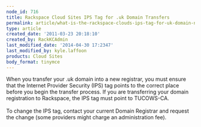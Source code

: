 ```yaml
---
node_id: 716
title: Rackspace Cloud Sites IPS Tag for .uk Domain Transfers
permalink: article/what-is-the-rackspace-clouds-ips-tag-for-uk-domain-names
type: article
created_date: '2011-03-23 20:18:10'
created_by: RackKCAdmin
last_modified_date: '2014-04-30 17:2347'
last_modified_by: kyle.laffoon
products: Cloud Sites
body_format: tinymce
---
```


When you transfer your .uk domain into a new registrar, you must ensure
that the Internet Provider Security (IPS) tag points to the correct
place before you begin the transfer process. If you are transferring
your domain registration to Rackspace, the IPS tag must point to
TUCOWS-CA.\
 \
To change the IPS tag, contact your current Domain Registrar and request
the change (some providers might  charge an administration fee).

